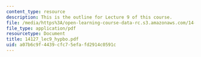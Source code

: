 ```yaml
---
content_type: resource
description: This is the outline for Lecture 9 of this course.
file: /media/https%3A/open-learning-course-data-rc.s3.amazonaws.com/14-127-behavioral-economics-and-finance-spring-2004/a07b6c9f4439cfc75efafd2914c0591c_14127_lec9_hypbo.pdf
file_type: application/pdf
resourcetype: Document
title: 14127_lec9_hypbo.pdf
uid: a07b6c9f-4439-cfc7-5efa-fd2914c0591c
---
```

